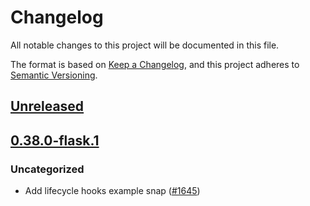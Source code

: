 # Changelog
All notable changes to this project will be documented in this file.

The format is based on [Keep a Changelog](https://keepachangelog.com/en/1.0.0/),
and this project adheres to [Semantic Versioning](https://semver.org/spec/v2.0.0.html).

## [Unreleased]

## [0.38.0-flask.1]
### Uncategorized
- Add lifecycle hooks example snap ([#1645](https://github.com/MetaMask/snaps/pull/1645))

[Unreleased]: https://github.com/MetaMask/snaps/compare/@metamask/lifecycle-hooks-example-snap@0.38.0-flask.1...HEAD
[0.38.0-flask.1]: https://github.com/MetaMask/snaps/releases/tag/@metamask/lifecycle-hooks-example-snap@0.38.0-flask.1
